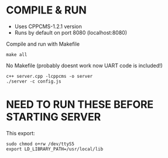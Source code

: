 # COMPILE & RUN
* Uses CPPCMS-1.2.1 version
* Runs by default on port 8080 (localhost:8080)

Compile and run with Makefile
```
make all
```

No Makefile (probably doesnt work now UART code is included!)
```
c++ server.cpp -lcppcms -o server
./server -c config.js
```


# NEED TO RUN THESE BEFORE STARTING SERVER
This export:

```
sudo chmod o+rw /dev/ttyS5
export LD_LIBRARY_PATH=/usr/local/lib
```


